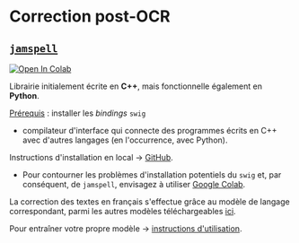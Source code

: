 # Correction post-OCR

## [`jamspell`](https://github.com/bakwc/JamSpell/)
[![Open In Colab](https://colab.research.google.com/assets/colab-badge.svg)](https://colab.research.google.com/github/ljpetkovic/corr_OCR_NER/blob/main/jamspell_xml_txt.ipynb)


<!-- Le texte brut issu de l'océrisation peut être corrigé avec la librairie de correction contextuelle libre et *open source* ([`jamspell`](https://github.com/bakwc/JamSpell/)). -->

Librairie initialement écrite en **C++**, mais fonctionnelle également en **Python**.

<ins>Prérequis</ins> : installer les *bindings* `swig`
* compilateur d'interface qui connecte des programmes écrits en C++ avec d'autres langages (en l'occurrence, avec Python).

Instructions d'installation en local -> [GitHub](https://github.com/bakwc/JamSpell/#usage).
* Pour contourner les problèmes d'installation potentiels du `swig` et, par conséquent, de `jamspell`, envisagez à utiliser [Google Colab](https://colab.research.google.com/github/obtic-scai/Toolbox/blob/dev/Correction/jamspell/jamspell.ipynb#scrollTo=Hoqpo17hlWIk).

La correction des textes en français s'effectue grâce au modèle de langage correspondant, parmi les autres modèles téléchargeables [ici](https://github.com/bakwc/JamSpell/#download-models).

Pour entraîner votre propre modèle -> [instructions d'utilisation](https://github.com/bakwc/JamSpell/#train).
